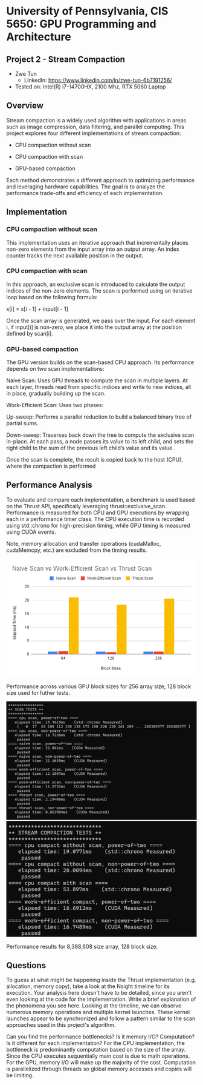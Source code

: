 # University of Pennsylvania, CIS 5650: GPU Programming and Architecture
## Project 2 - Stream Compaction 

* Zwe Tun
  * LinkedIn: https://www.linkedin.com/in/zwe-tun-6b7191256/
* Tested on: Intel(R) i7-14700HX, 2100 Mhz, RTX 5060 Laptop

## Overview 
Stream compaction is a widely used algorithm with applications in areas such as image compression, data filtering, and parallel computing. This project explores four different implementations of stream compaction:

- CPU compaction without scan

- CPU compaction with scan

- GPU-based compaction

Each method demonstrates a different approach to optimizing performance and leveraging hardware capabilities. The goal is to analyze the performance trade-offs and efficiency of each implementation.

## Implementation 

###  CPU compaction without scan 
This implementation uses an iterative approach that incrementally places non-zero elements from the input array into an output array. An index counter tracks the next available position in the output. 

### CPU compaction with scan 
In this approach, an exclusive scan is introduced to calculate the output indices of the non-zero elements. The scan is performed using an iterative loop based on the following formula:

x[i] = x[i - 1] + input[i - 1]

Once the scan array is generated, we pass over the input. For each element i, if input[i] is non-zero, we place it into the output array at the position defined by scan[i].

### GPU-based compaction
The GPU version builds on the scan-based CPU approach. Its performance depends on two scan implementations:

Naive Scan:
Uses GPU threads to compute the scan in multiple layers. At each layer, threads read from specific indices and write to new indices, all in place, gradually building up the scan. 

Work-Efficient Scan:
Uses two phases:

Up-sweep: Performs a parallel reduction to build a balanced binary tree of partial sums.

Down-sweep: Traverses back down the tree to compute the exclusive scan in-place. At each pass, a node passes its value to its left child, and sets the right child to the sum of the previous left child’s value and its value. 

Once the scan is complete, the result is copied back to the host (CPU), where the compaction is performed

## Performance Analysis
To evaluate and compare each implementation, a benchmark is used based on the Thrust API, specifically leveraging thrust::exclusive_scan. Performance is measured for both CPU and GPU executions by wrapping each in a performance timer class. The CPU execution time is recorded using std::chrono for high-precision timing, while GPU timing is measured using CUDA events.

Note, memory allocation and transfer operations (cudaMalloc, cudaMemcpy, etc.) are excluded from the timing results.

![Stream Compaction](img/block.png)

Performance across various GPU block sizes for 256 array size, 128 block size used for futher tests. 

![Stream Compaction](img/scan.png)
![Stream Compaction](img/compact.png)

Performance results for 8,388,608 size array, 128 block size.

## Questions 
To guess at what might be happening inside the Thrust implementation (e.g. allocation, memory copy), take a look at the Nsight timeline for its execution. Your analysis here doesn't have to be detailed, since you aren't even looking at the code for the implementation.
Write a brief explanation of the phenomena you see here.
Looking at the timeline, we can observe numerous memory operations and multiple kernel launches. These kernel launches appear to be synchronized and follow a pattern similar to the scan approaches used in this project's algorithm.

Can you find the performance bottlenecks? Is it memory I/O? Computation? Is it different for each implementation?
For the CPU implementation, the bottleneck is predominantly computation based on the size of the array. Since the CPU executes sequentially main cost is due to math operations. For the GPU, memory I/O will make up the majority of the cost. Computation is parallelized through threads so global memory accesses and copies will be limiting. 

